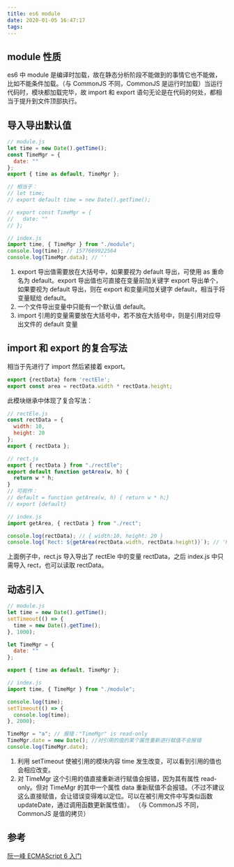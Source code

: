 ```yaml
---
title: es6 module
date: 2020-01-05 16:47:17
tags:
---
```


## module 性质

es6 中 module 是编译时加载，故在静态分析阶段不能做到的事情它也不能做，比如不能条件加载。（与 CommonJS 不同，CommonJS 是运行时加载）当运行代码时，模块都加载完毕，故 import 和 export 语句无论是在代码的何处，都相当于提升到文件顶部执行。

## 导入导出默认值

```js
// module.js
let time = new Date().getTime();
const TimeMgr = {
  date: ""
};
export { time as default, TimeMgr };

// 相当于：
// let time;
// export default time = new Date().getTime();

// export const TimeMgr = {
//   date: ""
// };
```

```js
// index.js
import time, { TimeMgr } from "./module";
console.log(time); // 1577669922564
console.log(TimeMgr.data); // ''
```

1. export 导出值需要放在大括号中，如果要视为 default 导出，可使用 as 重命名为 default。export 导出值也可直接在变量前加关键字 export 导出单个，如果要视为 default 导出，则在 export 和变量间加关键字 default，相当于将变量赋给 default。
2. 一个文件导出变量中只能有一个默认值 default。
3. import 引用的变量需要放在大括号中，若不放在大括号中，则是引用对应导出文件的 default 变量

## import 和 export 的复合写法

相当于先进行了 import 然后紧接着 export。

```js
export {rectData} form 'rectEle';
export const area = rectData.width * rectData.height;
```

此模块继承中体现了复合写法：

```js
// rectEle.js
const rectData = {
  width: 10,
  height: 20
};
export { rectData };
```

```js
// rect.js
export { rectData } from "./rectEle";
export default function getArea(w, h) {
  return w * h;
}
// 可视作：
// default = function getArea(w, h) { return w * h;}
// export {default}
```

```js
// index.js
import getArea, { rectData } from "./rect";

console.log(rectData); // { width:10, height: 20 }
console.log(`Rect: ${getArea(rectData.width, rectData.height)}`); // 'Rect: 200'
```

上面例子中，rect.js 导入导出了 rectEle 中的变量 rectData，之后 index.js 中只需导入 rect，也可以读取 rectData。

## 动态引入

```js
// module.js
let time = new Date().getTime();
setTimeout(() => {
  time = new Date().getTime();
}, 1000);

let TimeMgr = {
  date: ""
};

export { time as default, TimeMgr };
```

```js
// index.js
import time, { TimeMgr } from "./module";

console.log(time);
setTimeout(() => {
  console.log(time);
}, 2000);

TimeMgr = "a"; // 报错："TimeMgr" is read-only
TimeMgr.date = new Date(); //对引用的值的某个属性重新进行赋值不会报错
console.log(TimeMgr.date);
```

1. 利用 setTimeout 使被引用的模块内容 time 发生改变，可以看到引用的值也会相应改变。
2. 对 TimeMgr 这个引用的值直接重新进行赋值会报错，因为其有属性 read-only。但对 TimeMgr 的其中一个属性 data 重新赋值不会报错。（不过不建议这么直接赋值，会让错误变得难以定位。可以在被引用文件中写类似函数 updateDate，通过调用函数更新属性值）。
   （与 CommonJS 不同，CommonJS 是值的拷贝）

## 参考

[阮一峰 ECMAScript 6 入门](http://es6.ruanyifeng.com/#docs/module)
